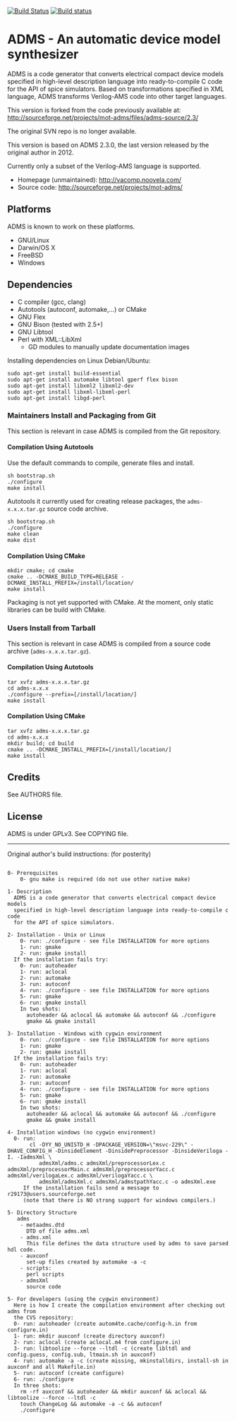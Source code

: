 
[![Build Status](https://travis-ci.org/Qucs/ADMS.svg?branch=master)](https://travis-ci.org/Qucs/ADMS)
[![Build status](https://ci.appveyor.com/api/projects/status/r6k7oh37fuwujt32/branch/master?svg=true)](https://ci.appveyor.com/project/qucs/adms/branch/master)


# ADMS - An automatic device model synthesizer

ADMS is a code generator that converts electrical compact device models specified
in high-level description language into ready-to-compile C code for the API of spice
simulators. Based on transformations specified in XML language, ADMS transforms
Verilog-AMS code into other target languages.

This version is forked from the code previously available at:
<http://sourceforge.net/projects/mot-adms/files/adms-source/2.3/>

The original SVN repo is no longer available.

This version is based on ADMS 2.3.0, the last version released by the original author in 2012.

Currently only a subset of the Verilog-AMS language is supported.

- Homepage (unmaintained): <http://vacomp.noovela.com/>
- Source code: <http://sourceforge.net/projects/mot-adms/>

## Platforms

ADMS is known to work on these platforms.

- GNU/Linux
- Darwin/OS X
- FreeBSD
- Windows


## Dependencies

- C compiler (gcc, clang)
- Autotools (autoconf, automake,...) or CMake
- GNU Flex
- GNU Bison (tested with 2.5+)
- GNU Libtool
- Perl with XML::LibXml
  - GD modules to manually update documentation images

Installing dependencies on Linux Debian/Ubuntu:

```
sudo apt-get install build-essential
sudo apt-get install automake libtool gperf flex bison
sudo apt-get install libxml2 libxml2-dev
sudo apt-get install libxml-libxml-perl
sudo apt-get install libgd-perl
```

### Maintainers Install and Packaging from Git

This section is relevant in case ADMS is compiled from the Git repository.

#### Compilation Using Autotools

Use the default commands to compile, generate files and install.

    sh bootstrap.sh
    ./configure
    make install

Autotools it currently used for creating release packages, the `adms-x.x.x.tar.gz` source code archive.

    sh bootstrap.sh
    ./configure
    make clean
    make dist

#### Compilation Using CMake

    mkdir cmake; cd cmake
    cmake .. -DCMAKE_BUILD_TYPE=RELEASE -DCMAKE_INSTALL_PREFIX=/install/location/
    make install

Packaging is not yet supported with CMake. At the moment, only static libraries can be build with CMake.

### Users Install from Tarball

This section is relevant in case ADMS is compiled from a source code archive (`adms-x.x.x.tar.gz`).

#### Compilation Using Autotools

    tar xvfz adms-x.x.x.tar.gz
    cd adms-x.x.x
    ./configure --prefix=[/install/location/]
    make install

#### Compilation Using CMake

    tar xvfz adms-x.x.x.tar.gz
    cd adms-x.x.x
    mkdir build; cd build
    cmake .. -DCMAKE_INSTALL_PREFIX=[/install/location/]
    make install


## Credits

See AUTHORS file.

## License

ADMS is under GPLv3. See COPYING file.



---

Original author's build instructions: (for posterity)

```

0- Prerequisites
    0- gnu make is required (do not use other native make)

1- Description
  ADMS is a code generator that converts electrical compact device models
  specified in high-level description language into ready-to-compile c code
  for the API of spice simulators.

2- Installation - Unix or Linux
    0- run: ./configure - see file INSTALLATION for more options
    1- run: gmake
    2- run: gmake install
  If the installation fails try:
    0- run: autoheader
    1- run: aclocal
    2- run: automake
    3- run: autoconf
    4- run: ./configure - see file INSTALLATION for more options
    5- run: gmake
    6- run: gmake install
    In two shots:
      autoheader && aclocal && automake && autoconf && ./configure
      gmake && gmake install

3- Installation - Windows with cygwin environment
    0- run: ./configure - see file INSTALLATION for more options
    1- run: gmake
    2- run: gmake install
  If the installation fails try:
    0- run: autoheader
    1- run: aclocal
    2- run: automake
    3- run: autoconf
    4- run: ./configure - see file INSTALLATION for more options
    5- run: gmake
    6- run: gmake install
    In two shots:
      autoheader && aclocal && automake && autoconf && ./configure
      gmake && gmake install

4- Installation windows (no cygwin environment)
  0- run:
       cl -DYY_NO_UNISTD_H -DPACKAGE_VERSION=\"msvc-229\" -DHAVE_CONFIG_H -DinsideElement -DinsidePreprocessor -DinsideVeriloga -I. -IadmsXml \
          admsXml/adms.c admsXml/preprocessorLex.c admsXml/preprocessorMain.c admsXml/preprocessorYacc.c admsXml/verilogaLex.c admsXml/verilogaYacc.c \
          admsXml/admsXml.c admsXml/admstpathYacc.c -o admsXml.exe
     If the installation fails send a message to r29173@users.sourceforge.net
     (note that there is NO strong support for windows compilers.)

5- Directory Structure
   adms
    - metaadms.dtd
      DTD of file adms.xml
    - adms.xml
      This file defines the data structure used by adms to save parsed hdl code.
    - auxconf
      set-up files created by automake -a -c
    - scripts:
      perl scripts
    - admsXml
      source code

5- For developers (using the cygwin environment)
  Here is how I create the compilation environment after checking out adms from
  the CVS repository:
  0- run: autoheader (create autom4te.cache/config-h.in from configure.in)
  1- run: mkdir auxconf (create directory auxconf)
  2- run: aclocal (create aclocal.m4 from configure.in)
  3- run: libtoolize --force --ltdl -c (create libltdl and config.guess, config.sub, ltmain.sh in auxconf)
  4- run: automake -a -c (create missing, mkinstalldirs, install-sh in auxconf and all Makefile.in)
  5- run: autoconf (create configure)
  6- run: ./configure
  In three shots:
    rm -rf auxconf && autoheader && mkdir auxconf && aclocal && libtoolize --force --ltdl -c
    touch ChangeLog && automake -a -c && autoconf
    ./configure
```
